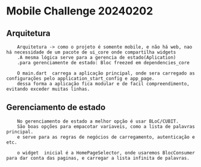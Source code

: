 # Mobile Challenge 20240202

## Arquitetura

        Arquitetura -> como o projeto é somente mobile, e não há web, nao há necessidade de um pacote de ui_core onde compartilha widgets
        .A mesma lógica serve para a gerencia de estado(Aplication)
        .para gerenciamente de estado: Bloc freezed em dependencies_core

        O main.dart  carrega a aplicação principal, onde sera carregado as configurações pelo application_start_config e app_page.
        dessa forma a aplicação fica modular e de facil compreendimento, evitando exceder muitas linhas.


## Gerenciamento de estado

        No gerenciamento de estado a melhor opção é usar BLoC/CUBIT.
        São boas opções para empacotar variaveis, como a lista de palavras principal.
        e serve para as regras de negócios de carregamento, autenticação e etc.

        o widget  inicial é a HomePageSelector, onde usaremos BlocConsumer para dar conta das paginas, e carregar a lista infinita de palavras.



